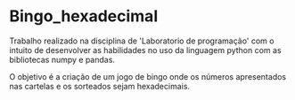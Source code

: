 # Bingo_hexadecimal

Trabalho realizado na disciplina de 'Laboratorio de programação' com o intuito de desenvolver as habilidades no uso da linguagem python com as bibliotecas numpy e pandas.

O objetivo é a criação de um jogo de bingo onde os números apresentados nas cartelas e os sorteados sejam hexadecimais.
